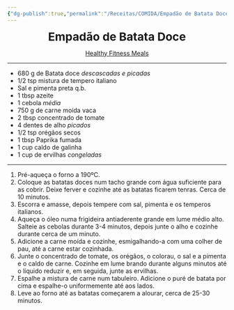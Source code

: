 ```yaml
---
{"dg-publish":true,"permalink":"/Receitas/COMIDA/Empadão de Batata Doce/"}
---
```


<div style="text-align: center;"> <span style="font-size: 26px;"><b> Empadão de Batata Doce </b></span> </div>

<span class="center"> <center> [Healthy Fitness Meals](https://healthyfitnessmeals.com/sweet-potato-shepherds-pie/) </center></span>

---
- 680 g de Batata doce *descascadas e picadas*
- 1/2 tsp mistura de tempero italiano
- Sal e pimenta preta q.b.
- 1 tbsp azeite
- 1 cebola *média*
- 750 g de carne moída vaca
- 2 tbsp concentrado de tomate
- 4 dentes de alho *picados*
- 1/2 tsp orégãos secos
- 1 tbsp Paprika fumada
- 1 cup caldo de galinha
- 1 cup de ervilhas *congeladas*
---
1. Pré-aqueça o forno a 190ºC.
2. Coloque as batatas doces num tacho grande com água suficiente para as cobrir. Deixe ferver e cozinhe até as batatas ficarem tenras. Cerca de 10 minutos.
3. Escorra e amasse, depois tempere com sal, pimenta e os temperos italianos.
4. Aqueça o óleo numa frigideira antiaderente grande em lume médio alto. Salteie as cebolas durante 3-4 minutos, depois junte o alho e cozinhe durante cerca de um minuto.
5. Adicione a carne moída e cozinhe, esmigalhando-a com uma colher de pau, até a carne estar cozinhada.
6. Junte o concentrado de tomate, os orégãos, o colorau, o sal e a pimenta e o caldo de carne. Cozinhe em lume brando durante alguns minutos até o líquido reduzir e, em seguida, junte as ervilhas.
7. Espalhe a mistura de carne num tabuleiro. Adicione o puré de batata por cima e espalhe-o uniformemente até aos lados.
8. Leve ao forno até as batatas começarem a alourar, cerca de 25-30 minutos.